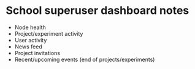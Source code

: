# School superuser dashboard notes

* Node health
* Project/experiment activity
* User activity
* News feed
* Project invitations
* Recent/upcoming events (end of projects/experiments)

